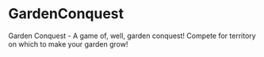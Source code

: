 # GardenConquest

Garden Conquest - A game of, well, garden conquest! Compete for territory on
which to make your garden grow!
